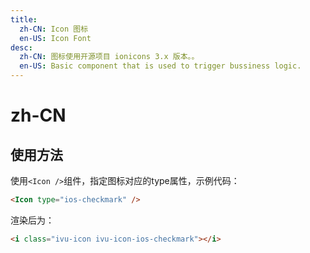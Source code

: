 ```yaml
---
title:
  zh-CN: Icon 图标
  en-US: Icon Font
desc:
  zh-CN: 图标使用开源项目 ionicons 3.x 版本。。
  en-US: Basic component that is used to trigger bussiness logic.
---
```



# zh-CN

## 使用方法
使用`<Icon />`组件，指定图标对应的type属性，示例代码：
```html
<Icon type="ios-checkmark" />
```
渲染后为：

````html
<i class="ivu-icon ivu-icon-ios-checkmark"></i>
````
